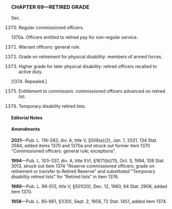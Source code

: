 ### **CHAPTER 69—RETIRED GRADE** ###

Sec.

1370. Regular commissioned officers.

1370a. Officers entitled to retired pay for non-regular service.

1371. Warrant officers: general rule.

1372. Grade on retirement for physical disability: members of armed forces.

1373. Higher grade for later physical disability: retired officers recalled to active duty.

[1374. Repealed.]

1375. Entitlement to commission: commissioned officers advanced on retired list.

1376. Temporary disability retired lists.

#### **Editorial Notes** ####

#### Amendments ####

**2021**—Pub. L. 116–283, div. A, title V, §508(a)(2), Jan. 1, 2021, 134 Stat. 3584, added items 1370 and 1370a and struck out former item 1370 "Commissioned officers: general rule; exceptions".

**1994**—Pub. L. 103–337, div. A, title XVI, §1671(b)(11), Oct. 5, 1994, 108 Stat. 3013, struck out item 1374 "Reserve commissioned officers: grade on retirement or transfer to Retired Reserve" and substituted "Temporary disability retired lists" for "Retired lists" in item 1376.

**1980**—Pub. L. 96–513, title V, §501(20), Dec. 12, 1980, 94 Stat. 2908, added item 1370.

**1958**—Pub. L. 85–861, §1(30), Sept. 2, 1958, 72 Stat. 1451, added item 1374.